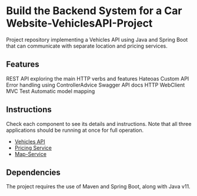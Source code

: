 # Build the Backend System for a Car Website-VehiclesAPI-Project

Project repository implementing a Vehicles API using Java and Spring Boot that can communicate with separate location and pricing services.

## Features
REST API exploring the main HTTP verbs and features
Hateoas
Custom API Error handling using ControllerAdvice
Swagger API docs
HTTP WebClient
MVC Test
Automatic model mapping
## Instructions

Check each component to see its details and instructions. Note that all three applications
should be running at once for full operation.

- [Vehicles API](vehicles-api/README.md)
- [Pricing Service](pricing-service/README.md)
- [Map-Service](map-service/README.md)

## Dependencies

The project requires the use of Maven and Spring Boot, along with Java v11.
